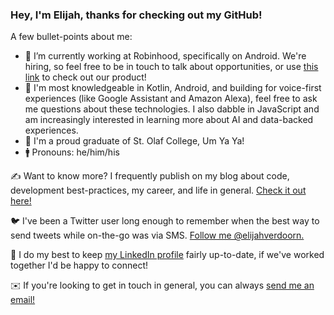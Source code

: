 ### Hey, I'm Elijah, thanks for checking out my GitHub!

A few bullet-points about me:
- 🔨 I’m currently working at Robinhood, specifically on Android. We're hiring, so feel free to be in touch to talk about opportunities, or use [this link](https://join.robinhood.com/elijahh1267) to check out our product!
- 💬 I'm most knowledgeable in Kotlin, Android, and building for voice-first experiences (like Google Assistant and Amazon Alexa), feel free to ask me questions about these technologies. I also dabble in JavaScript and am increasingly interested in learning more about AI and data-backed experiences.
- 🦁 I'm a proud graduate of St. Olaf College, Um Ya Ya!
- 🚹 Pronouns: he/him/his

✍️  Want to know more? I frequently publish on my blog about code, development best-practices, my career, and life in general. [Check it out here!](https://elijahverdoorn.com)

🐦 I've been a Twitter user long enough to remember when the best way to send tweets while on-the-go was via SMS. [Follow me @elijahverdoorn.](https://twitter.com/elijahverdoorn)

👔 I do my best to keep [my LinkedIn profile](https://www.linkedin.com/in/elijahverdoorn/) fairly up-to-date, if we've worked together I'd be happy to connect!

✉️  If you're looking to get in touch in general, you can always [send me an email!](mailto:elijah@elijahverdoorn.com)

